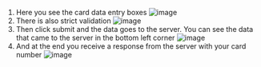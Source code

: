 1) Here you see the card data entry boxes
 ![image](https://user-images.githubusercontent.com/88615370/159988972-12b0b6c9-01ef-4db1-b5d0-3a550281181a.png)
2) There is also strict validation
![image](https://user-images.githubusercontent.com/88615370/159990039-d7fc7fe1-9d89-489f-acd4-179752a11579.png)
3) Then click submit and the data goes to the server. You can see the data that came to the server in the bottom left corner
![image](https://user-images.githubusercontent.com/88615370/159989634-752b22e2-4d1c-4e79-8fa8-26f83f4f7bff.png)
4) And at the end you receive a response from the server with your card number
![image](https://user-images.githubusercontent.com/88615370/159989859-2459eeca-bf6a-4b39-8b0c-bdd5e67a653b.png)

